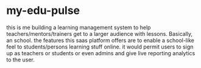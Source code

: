 # my-edu-pulse
this is me building a learning management system to help teachers/mentors/trainers get to a larger audience with lessons. Basically, an school.
the features this saas platform offers are to enable a school-like feel to students/persons learning stuff online. it would permit users to sign up as teachers or students or even admins and give live reporting analytics to the user.
